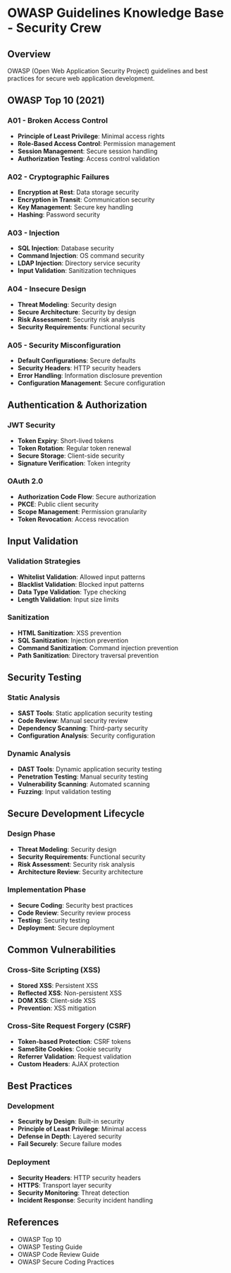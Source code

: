 # OWASP Guidelines Knowledge Base - Security Crew

## Overview
OWASP (Open Web Application Security Project) guidelines and best practices for secure web application development.

## OWASP Top 10 (2021)

### A01 - Broken Access Control
- **Principle of Least Privilege**: Minimal access rights
- **Role-Based Access Control**: Permission management
- **Session Management**: Secure session handling
- **Authorization Testing**: Access control validation

### A02 - Cryptographic Failures
- **Encryption at Rest**: Data storage security
- **Encryption in Transit**: Communication security
- **Key Management**: Secure key handling
- **Hashing**: Password security

### A03 - Injection
- **SQL Injection**: Database security
- **Command Injection**: OS command security
- **LDAP Injection**: Directory service security
- **Input Validation**: Sanitization techniques

### A04 - Insecure Design
- **Threat Modeling**: Security design
- **Secure Architecture**: Security by design
- **Risk Assessment**: Security risk analysis
- **Security Requirements**: Functional security

### A05 - Security Misconfiguration
- **Default Configurations**: Secure defaults
- **Security Headers**: HTTP security headers
- **Error Handling**: Information disclosure prevention
- **Configuration Management**: Secure configuration

## Authentication & Authorization

### JWT Security
- **Token Expiry**: Short-lived tokens
- **Token Rotation**: Regular token renewal
- **Secure Storage**: Client-side security
- **Signature Verification**: Token integrity

### OAuth 2.0
- **Authorization Code Flow**: Secure authorization
- **PKCE**: Public client security
- **Scope Management**: Permission granularity
- **Token Revocation**: Access revocation

## Input Validation

### Validation Strategies
- **Whitelist Validation**: Allowed input patterns
- **Blacklist Validation**: Blocked input patterns
- **Data Type Validation**: Type checking
- **Length Validation**: Input size limits

### Sanitization
- **HTML Sanitization**: XSS prevention
- **SQL Sanitization**: Injection prevention
- **Command Sanitization**: Command injection prevention
- **Path Sanitization**: Directory traversal prevention

## Security Testing

### Static Analysis
- **SAST Tools**: Static application security testing
- **Code Review**: Manual security review
- **Dependency Scanning**: Third-party security
- **Configuration Analysis**: Security configuration

### Dynamic Analysis
- **DAST Tools**: Dynamic application security testing
- **Penetration Testing**: Manual security testing
- **Vulnerability Scanning**: Automated scanning
- **Fuzzing**: Input validation testing

## Secure Development Lifecycle

### Design Phase
- **Threat Modeling**: Security design
- **Security Requirements**: Functional security
- **Risk Assessment**: Security risk analysis
- **Architecture Review**: Security architecture

### Implementation Phase
- **Secure Coding**: Security best practices
- **Code Review**: Security review process
- **Testing**: Security testing
- **Deployment**: Secure deployment

## Common Vulnerabilities

### Cross-Site Scripting (XSS)
- **Stored XSS**: Persistent XSS
- **Reflected XSS**: Non-persistent XSS
- **DOM XSS**: Client-side XSS
- **Prevention**: XSS mitigation

### Cross-Site Request Forgery (CSRF)
- **Token-based Protection**: CSRF tokens
- **SameSite Cookies**: Cookie security
- **Referrer Validation**: Request validation
- **Custom Headers**: AJAX protection

## Best Practices

### Development
- **Security by Design**: Built-in security
- **Principle of Least Privilege**: Minimal access
- **Defense in Depth**: Layered security
- **Fail Securely**: Secure failure modes

### Deployment
- **Security Headers**: HTTP security headers
- **HTTPS**: Transport layer security
- **Security Monitoring**: Threat detection
- **Incident Response**: Security incident handling

## References
- OWASP Top 10
- OWASP Testing Guide
- OWASP Code Review Guide
- OWASP Secure Coding Practices